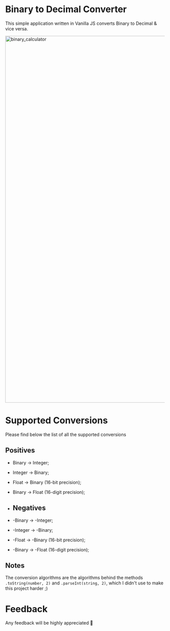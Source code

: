 # Binary to Decimal Converter
This simple application written in Vanilla JS converts Binary to Decimal & vice versa.

<img width="1159" alt="binary_calculator" src="https://github.com/yannickBona/binary-calculator/assets/105713790/179f865d-9478-4b48-9efa-3327b65e6bc1">

# Supported Conversions
Please find below the list of all the supported conversions

## Positives
- Binary → Integer;
- Integer → Binary;
- Float → Binary (16-bit precision);
- Binary → Float (16-digit precision);

- ## Negatives
- -Binary → -Integer;
- -Integer → -Binary;
- -Float → -Binary (16-bit precision);
- -Binary → -Float (16-digit precision);


## Notes
The conversion algorithms are the algorithms behind the methods `.toString(number, 2)` and `.parseInt(string, 2)`, which I didn't use to make this project harder ;)



 # Feedback
 Any feedback will be highly appreciated 🙂


